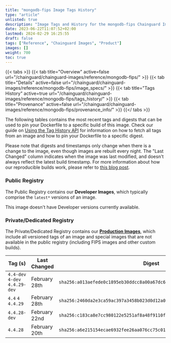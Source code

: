 ```yaml
---
title: "mongodb-fips Image Tags History"
type: "article"
unlisted: true
description: "Image Tags and History for the mongodb-fips Chainguard Image"
date: 2023-06-22T11:07:52+02:00
lastmod: 2024-02-29 16:25:55
draft: false
tags: ["Reference", "Chainguard Images", "Product"]
images: []
weight: 700
toc: true
---
```


{{< tabs >}}
{{< tab title="Overview" active=false url="/chainguard/chainguard-images/reference/mongodb-fips/" >}}
{{< tab title="Details" active=false url="/chainguard/chainguard-images/reference/mongodb-fips/image_specs/" >}}
{{< tab title="Tags History" active=true url="/chainguard/chainguard-images/reference/mongodb-fips/tags_history/" >}}
{{< tab title="Provenance" active=false url="/chainguard/chainguard-images/reference/mongodb-fips/provenance_info/" >}}
{{</ tabs >}}

The following tables contains the most recent tags and digests that can be used to pin your Dockerfile to a specific build of this image. Check our guide on [Using the Tag History API](/chainguard/chainguard-images/using-the-tag-history-api/) for information on how to fetch all tags from an image and how to pin your Dockerfile to a specific digest.

Please note that digests and timestamps only change when there is a change to the image, even though images are rebuilt every night. The "Last Changed" column indicates when the image was last modified, and doesn't always reflect the latest build timestamp. For more information about how our reproducible builds work, please refer to [this blog post](https://www.chainguard.dev/unchained/reproducing-chainguards-reproducible-image-builds).

### Public Registry
The Public Registry contains our **Developer Images**, which typically comprise the `latest*` versions of an image.

This image doesn't have Developer versions currently available.

### Private/Dedicated Registry
The Private/Dedicated Registry contains our **[Production Images](https://www.chainguard.dev/chainguard-images)**, which include all versioned tags of an image and special images that are not available in the public registry (including FIPS images and other custom builds).

| Tag (s)                         | Last Changed  | Digest                                                                    |
|---------------------------------|---------------|---------------------------------------------------------------------------|
|  `4.4-dev` `4-dev` `4.4.29-dev` | February 28th | `sha256:a013aefede0c1895eb30ddcc8a00a67dc6a50e380c23eed1be74afdda378ebb7` |
|  `4.4` `4` `4.4.29`             | February 28th | `sha256:2460da2e3ca59ac397a3458b023d0d12a003689e07d8204f0ffb60b7d3a2165d` |
|  `4.4.28-dev`                   | February 22nd | `sha256:c183ca8e7cc980122e5251af8a48f9110fef33d826bf0a6a024433cf1c559e67` |
|  `4.4.28`                       | February 20th | `sha256:a6e215154ecae6932fee26aa076cc75c016376d42572a9a846579259404ec69c` |

